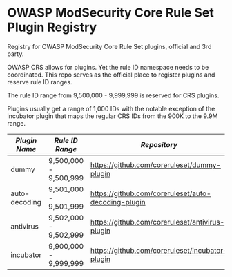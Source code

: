 # OWASP ModSecurity Core Rule Set Plugin Registry
Registry for OWASP ModSecurity Core Rule Set plugins, official and 3rd party.

OWASP CRS allows for plugins. Yet the rule ID namespace needs to be coordinated. This repo serves as the official 
place to register plugins and reserve rule ID ranges.

The rule ID range from 9,500,000 - 9,999,999 is reserved for CRS plugins.

Plugins usually get a range of 1,000 IDs with the notable exception of the incubator plugin that
maps the regular CRS IDs from the 900K to the 9.9M range.


| *Plugin Name* | *Rule ID Range*     | *Repository* | *Type* |
|---------------|---------------------|-----------|---------|
| dummy         | 9,500,000 - 9,500,999 | https://github.com/coreruleset/dummy-plugin | official |
| auto-decoding | 9,501,000 - 9,501,999 | https://github.com/coreruleset/auto-decoding-plugin | official |
| antivirus     | 9,502,000 - 9,502,999 | https://github.com/coreruleset/antivirus-plugin | official |
| incubator     | 9,900,000 - 9,999,999 | https://github.com/coreruleset/incubator-plugin | official |
